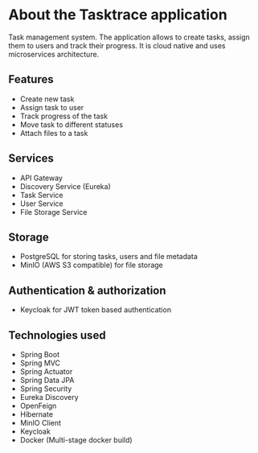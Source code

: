 # About the Tasktrace application
Task management system. The application allows to create tasks, assign them to users and track their progress.
It is cloud native and uses microservices architecture.

## Features
- Create new task
- Assign task to user
- Track progress of the task
- Move task to different statuses
- Attach files to a task

## Services
- API Gateway
- Discovery Service (Eureka)
- Task Service
- User Service
- File Storage Service

## Storage
- PostgreSQL for storing tasks, users and file metadata
- MinIO (AWS S3 compatible) for file storage

## Authentication & authorization
- Keycloak for JWT token based authentication

## Technologies used
- Spring Boot
- Spring MVC
- Spring Actuator
- Spring Data JPA
- Spring Security
- Eureka Discovery
- OpenFeign
- Hibernate
- MinIO Client
- Keycloak
- Docker (Multi-stage docker build)
